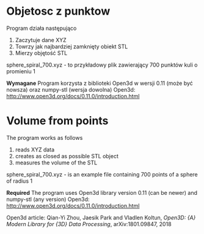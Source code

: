 # Objetosc z punktow
Program działa następująco
1. Zaczytuje dane XYZ
2. Towrzy jak najbardziej zamknięty obiekt STL
3. Mierzy objętość STL

sphere_spiral_700.xyz - to przykładowy plik zawierający 700 punktów kuli o promieniu 1

**Wymagane**
Program korzysta z biblioteki Open3d w wersji 0.11 (może być nowsza) oraz numpy-stl (wersja dowolna)
Open3d: http://www.open3d.org/docs/0.11.0/introduction.html

# Volume from points
The program works as follows
1. reads XYZ data
2. creates as closed as possible STL object
3. measures the volume of the STL

sphere_spiral_700.xyz - is an example file containing 700 points of a sphere of radius 1

**Required**
The program uses Open3d library version 0.11 (can be newer) and numpy-stl (any version)
Open3d: http://www.open3d.org/docs/0.11.0/introduction.html


Open3d article: 
Qian-Yi Zhou, Jaesik Park and Vladlen Koltun, _Open3D: {A} Modern Library for {3D} Data Processing_, arXiv:1801.09847, 2018

